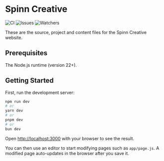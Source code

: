 # Spinn Creative

![CI](https://img.shields.io/github/actions/workflow/status/Spinn-Creative/spinncreative.co.uk/ci.yml)
![Issues](https://img.shields.io/github/issues/Spinn-Creative/spinncreative.co.uk)
![Watchers](https://img.shields.io/github/watchers/Spinn-Creative/spinncreative.co.uk)

These are the source, project and content files for the Spinn Creative website.

## Prerequisites

The Node.js runtime (version 22+).

## Getting Started

First, run the development server:

```bash
npm run dev
# or
yarn dev
# or
pnpm dev
# or
bun dev
```

Open [http://localhost:3000](http://localhost:3000) with your browser to see the result.

You can then use an editor to start modifying pages such as `app/page.js`. A modified page auto-updates in the browser after you save it.